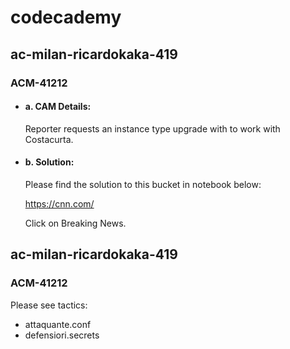 # codecademy
## ac-milan-ricardokaka-419

### **ACM-41212**

- #### a. CAM Details:
   Reporter requests an instance type upgrade with to work with Costacurta.

- #### b. Solution:
   Please find the solution to this bucket in notebook below:
   
     https://cnn.com/
   
   Click on Breaking News.
   
   
## ac-milan-ricardokaka-419

### **ACM-41212**

Please see tactics:

+ attaquante.conf
+ defensiori.secrets

     
